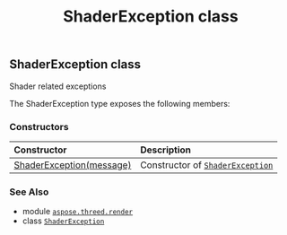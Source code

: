 ﻿---
title: ShaderException class
second_title: Aspose.3D for Python via .NET API References
description: 
type: docs
weight: 300
url: /python-net/aspose.threed.render/shaderexception/
is_root: false
---

## ShaderException class

Shader related exceptions



The ShaderException type exposes the following members:

### Constructors
| Constructor | Description |
| :- | :- |
| [ShaderException(message)](/3d/python-net/aspose.threed.render/shaderexception/__init__/#str) | Constructor of [`ShaderException`](/3d/python-net/aspose.threed.render/shaderexception) |



### See Also
* module [`aspose.threed.render`](..)
* class [`ShaderException`](/3d/python-net/aspose.threed.render/shaderexception)
